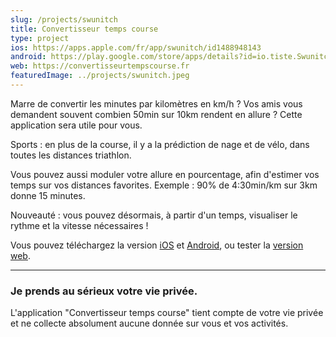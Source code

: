 ```yaml
---
slug: /projects/swunitch
title: Convertisseur temps course
type: project
ios: https://apps.apple.com/fr/app/swunitch/id1488948143
android: https://play.google.com/store/apps/details?id=io.tiste.Swunitch
web: https://convertisseurtempscourse.fr
featuredImage: ../projects/swunitch.jpeg
---
```


Marre de convertir les minutes par kilomètres en km/h ? Vos amis vous demandent souvent combien 50min sur 10km rendent en allure ? Cette application sera utile pour vous.

Sports : en plus de la course, il y a la prédiction de nage et de vélo, dans toutes les distances triathlon.

Vous pouvez aussi moduler votre allure en pourcentage, afin d'estimer vos temps sur vos distances favorites. Exemple : 90% de 4:30min/km sur 3km donne 15 minutes.

Nouveauté : vous pouvez désormais, à partir d'un temps, visualiser le rythme et la vitesse nécessaires !

Vous pouvez téléchargez la version [iOS](https://apps.apple.com/fr/app/swunitch/id1488948143) et [Android](https://play.google.com/store/apps/details?id=io.tiste.Swunitch), ou tester la [version web](https://convertisseurtempscourse.fr).

---

### Je prends au sérieux votre vie privée.

L'application "Convertisseur temps course" tient compte de votre vie privée et ne collecte absolument aucune donnée sur vous et vos activités.
